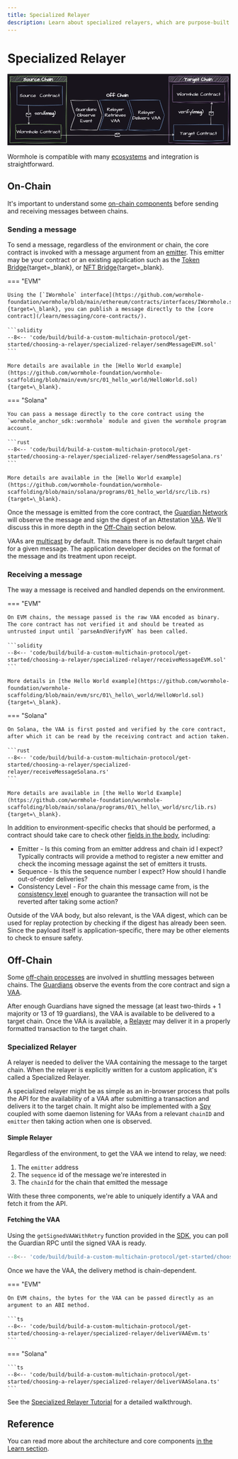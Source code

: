 ```yaml
---
title: Specialized Relayer
description: Learn about specialized relayers, which are purpose-built components within the Wormhole protocol, designed to relay messages for specific applications.
---
```


# Specialized Relayer

![Specialized Relayer](/images/build/build-a-custom-multichain-protocol/get-started/choosing-a-relayer/specialized-relayer/specialized-relayer-1.webp)

Wormhole is compatible with many [ecosystems](/build/start-building/supported-networks) and integration is straightforward.

## On-Chain

It's important to understand some [on-chain components](#) before sending and receiving messages between chains.

### Sending a message

To send a message, regardless of the environment or chain, the core contract is invoked with a message argument from an [emitter](/learn/glossary/#emitter). This emitter may be your contract or an existing application such as the [Token Bridge](https://github.com/wormhole-foundation/wormhole/blob/main/whitepapers/0003\_token\_bridge.md){target=\_blank}, or [NFT Bridge](https://github.com/wormhole-foundation/wormhole/blob/main/whitepapers/0006\_nft\_bridge.md){target=\_blank}.

=== "EVM"

    Using the [`IWormhole` interface](https://github.com/wormhole-foundation/wormhole/blob/main/ethereum/contracts/interfaces/IWormhole.sol){target=\_blank}, you can publish a message directly to the [core contract](/learn/messaging/core-contracts/).

    ```solidity
    --8<-- 'code/build/build-a-custom-multichain-protocol/get-started/choosing-a-relayer/specialized-relayer/sendMessageEVM.sol'
    ```

    More details are available in the [Hello World example](https://github.com/wormhole-foundation/wormhole-scaffolding/blob/main/evm/src/01_hello_world/HelloWorld.sol){target=\_blank}.

=== "Solana"

    You can pass a message directly to the core contract using the `wormhole_anchor_sdk::wormhole` module and given the wormhole program account.

    ```rust
    --8<-- 'code/build/build-a-custom-multichain-protocol/get-started/choosing-a-relayer/specialized-relayer/sendMessageSolana.rs'
    ```

    More details are available in the [Hello World example](https://github.com/wormhole-foundation/wormhole-scaffolding/blob/main/solana/programs/01_hello_world/src/lib.rs){target=\_blank}.

Once the message is emitted from the core contract, the [Guardian Network](/learn/infrastructure/guardians/) will observe the message and sign the digest of an Attestation [VAA](/learn/infrastructure/vaas/). We'll discuss this in more depth in the [Off-Chain](#off-chain) section below.

VAAs are [multicast](/learn/messaging/core-contracts/#multicast) by default. This means there is no default target chain for a given message. The application developer decides on the format of the message and its treatment upon receipt.

### Receiving a message

The way a message is received and handled depends on the environment.

=== "EVM"

    On EVM chains, the message passed is the raw VAA encoded as binary. The core contract has not verified it and should be treated as untrusted input until `parseAndVerifyVM` has been called.

    ```solidity
    --8<-- 'code/build/build-a-custom-multichain-protocol/get-started/choosing-a-relayer/specialized-relayer/receiveMessageEVM.sol'
    ```

    More details in [the Hello World example](https://github.com/wormhole-foundation/wormhole-scaffolding/blob/main/evm/src/01\_hello\_world/HelloWorld.sol){target=\_blank}.

=== "Solana"

    On Solana, the VAA is first posted and verified by the core contract, after which it can be read by the receiving contract and action taken.

    ```rust
    --8<-- 'code/build/build-a-custom-multichain-protocol/get-started/choosing-a-relayer/specialized-relayer/receiveMessageSolana.rs'
    ```

    More details are available in [the Hello World Example](https://github.com/wormhole-foundation/wormhole-scaffolding/blob/main/solana/programs/01\_hello\_world/src/lib.rs){target=\_blank}.


In addition to environment-specific checks that should be performed, a contract should take care to check other [fields in the body](/learn/infrastructure/vaas/), including:

- Emitter - Is this coming from an emitter address and chain id I expect? Typically contracts will provide a method to register a new emitter and check the incoming message against the set of emitters it trusts.
- Sequence - Is this the sequence number I expect? How should I handle out-of-order deliveries?
- Consistency Level - For the chain this message came from, is the [consistency level](/build/reference/consistency-levels/) enough to guarantee the transaction will not be reverted after taking some action?

Outside of the VAA body, but also relevant, is the VAA digest, which can be used for replay protection by checking if the digest has already been seen. Since the payload itself is application-specific, there may be other elements to check to ensure safety.

## Off-Chain

Some [off-chain processes](/learn/architecture/#off-chain-components) are involved in shuttling messages between chains. The [Guardians](/learn/infrastructure/guardians/) observe the events from the core contract and sign a [VAA](/learn/infrastructure/vaas/).

After enough Guardians have signed the message (at least two-thirds + 1 majority or 13 of 19 guardians), the VAA is available to be delivered to a target chain. Once the VAA is available, a [Relayer](/learn/infrastructure/relayer/) may deliver it in a properly formatted transaction to the target chain.

### Specialized Relayer

A relayer is needed to deliver the VAA containing the message to the target chain. When the relayer is explicitly written for a custom application, it's called a Specialized Relayer.

A specialized relayer might be as simple as an in-browser process that polls the API for the availability of a VAA after submitting a transaction and delivers it to the target chain. It might also be implemented with a [Spy](/learn/infrastructure/spy/) coupled with some daemon listening for VAAs from a relevant `chainID` and `emitter` then taking action when one is observed.

#### Simple Relayer

Regardless of the environment, to get the VAA we intend to relay, we need:

1. The `emitter` address
2. The `sequence` id of the message we're interested in
3. The `chainId` for the chain that emitted the message

With these three components, we're able to uniquely identify a VAA and fetch it from the API.

#### Fetching the VAA

Using the `getSignedVAAWithRetry` function provided in the [SDK](/build/build-apps/wormhole-sdk/), you can poll the Guardian RPC until the signed VAA is ready.

```ts
--8<-- 'code/build/build-a-custom-multichain-protocol/get-started/choosing-a-relayer/specialized-relayer/getVAA.ts'
```

Once we have the VAA, the delivery method is chain-dependent.

=== "EVM"

    On EVM chains, the bytes for the VAA can be passed directly as an argument to an ABI method.

    ```ts
    --8<-- 'code/build/build-a-custom-multichain-protocol/get-started/choosing-a-relayer/specialized-relayer/deliverVAAEvm.ts'
    ```

=== "Solana"

    ```ts
    --8<-- 'code/build/build-a-custom-multichain-protocol/get-started/choosing-a-relayer/specialized-relayer/deliverVAASolana.ts'
    ```

See the [Specialized Relayer Tutorial](#) for a detailed walkthrough.

## Reference

You can read more about the architecture and core components [in the Learn section](/learn/architecture/).